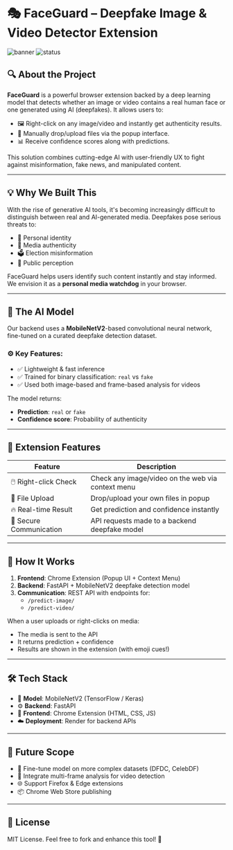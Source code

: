 # 🎭 FaceGuard – Deepfake Image & Video Detector Extension

![banner](https://img.shields.io/badge/Built%20with-MobileNetV2-blue?style=flat-square)
![status](https://img.shields.io/badge/Status-Working%20Prototype-brightgreen?style=flat-square)

## 🔍 About the Project

**FaceGuard** is a powerful browser extension backed by a deep learning model that detects whether an image or video contains a real human face or one generated using AI (deepfakes). It allows users to:
- 🖼️ Right-click on any image/video and instantly get authenticity results.
- 📁 Manually drop/upload files via the popup interface.
- 📊 Receive confidence scores along with predictions.

This solution combines cutting-edge AI with user-friendly UX to fight against misinformation, fake news, and manipulated content.

---

## 💡 Why We Built This

With the rise of generative AI tools, it's becoming increasingly difficult to distinguish between real and AI-generated media. Deepfakes pose serious threats to:
- 🔐 Personal identity
- 📰 Media authenticity
- 🗳️ Election misinformation
- 🧠 Public perception

FaceGuard helps users identify such content instantly and stay informed. We envision it as a **personal media watchdog** in your browser.

---

## 🧠 The AI Model

Our backend uses a **MobileNetV2**-based convolutional neural network, fine-tuned on a curated deepfake detection dataset.

### ⚙️ Key Features:
- ✅ Lightweight & fast inference
- ✅ Trained for binary classification: `real` vs `fake`
- ✅ Used both image-based and frame-based analysis for videos

The model returns:
- **Prediction**: `real` or `fake`
- **Confidence score**: Probability of authenticity

---

## 🧩 Extension Features

| Feature             | Description                                        |
|---------------------|----------------------------------------------------|
| 🖱️ Right-click Check | Check any image/video on the web via context menu |
| 📁 File Upload       | Drop/upload your own files in popup                |
| 🔥 Real-time Result  | Get prediction and confidence instantly            |
| 🔐 Secure Communication | API requests made to a backend deepfake model     |

---

## 🚀 How It Works

1. **Frontend**: Chrome Extension (Popup UI + Context Menu)
2. **Backend**: FastAPI + MobileNetV2 deepfake detection model
3. **Communication**: REST API with endpoints for:
   - `/predict-image/`
   - `/predict-video/`

When a user uploads or right-clicks on media:
- The media is sent to the API
- It returns prediction + confidence
- Results are shown in the extension (with emoji cues!)

---

## 🛠️ Tech Stack

- 🧠 **Model**: MobileNetV2 (TensorFlow / Keras)
- ⚙️ **Backend**: FastAPI
- 🧩 **Frontend**: Chrome Extension (HTML, CSS, JS)
- ☁️ **Deployment**: Render for backend APIs

---

## 🤝 Future Scope

- 🧬 Fine-tune model on more complex datasets (DFDC, CelebDF)
- 🧠 Integrate multi-frame analysis for video detection
- 🌐 Support Firefox & Edge extensions
- 📦 Chrome Web Store publishing

---

## 📄 License

MIT License. Feel free to fork and enhance this tool! 🙌

